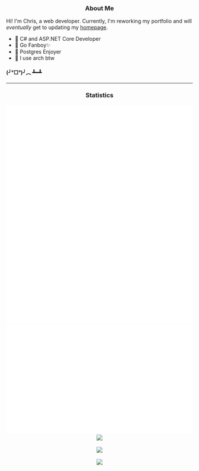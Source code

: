 <h3 align="center">About Me</h3>

Hi! I'm Chris, a web developer. Currently, I'm reworking my portfolio and will *eventually* get to updating my <a href="https://chris-dykes.dev">homepage</a>.

- 🤖 C# and ASP.NET Core Developer
- 👺 Go Fanboy✨
- 🐘 Postgres Enjoyer
- 🐧 I use arch btw

#### (╯°□°)╯︵ ┻━┻

---

<h3 align="center">Statistics</h3>

<p align="center">
  <img src="https://raw.githubusercontent.com/chris-dykes-j/github-stats/master/generated/languages.svg#gh-dark-mode-only">
  <img src="https://raw.githubusercontent.com/chris-dykes-j/github-stats/master/generated/languages.svg#gh-light-mode-only">
  <img src="https://raw.githubusercontent.com/chris-dykes-j/github-stats/master/generated/overview.svg#gh-dark-mode-only">
  <img src="https://raw.githubusercontent.com/chris-d-j/github-stats/master/generated/overview.svg#gh-light-mode-only">
</p>

<p align="center">
  <a href="https://git.io/streak-stats#gh-light-mode-only">
    <img src="https://github-readme-streak-stats-pi-gold.vercel.app?user=chris-dykes-j&theme=vue">
  </a>
</p>
<p align="center">
  <a href="https://git.io/streak-stats#gh-dark-mode-only">
    <img src="https://github-readme-streak-stats-pi-gold.vercel.app?user=chris-dykes-j&theme=dark-smoky">
  </a>
</p>
